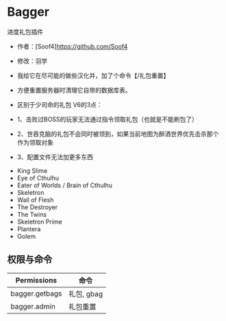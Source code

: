 # Bagger
进度礼包插件
- 作者：[Soof4]https://github.com/Soof4
- 修改：羽学
- 我给它在尽可能的做些汉化并，加了个命令【/礼包重置】  
- 方便重置服务器时清理它自带的数据库表。  


- 区别于少司命的礼包 V6的3点：
- 1、击败过BOSS的玩家无法通过指令领取礼包（也就是不能刷包了）
- 2、世吞克脑的礼包不会同时被领到，如果当前地图为醉酒世界优先击杀那个作为领取对象
- 3、配置文件无法加更多东西

* King Slime
* Eye of Cthulhu
* Eater of Worlds / Brain of Cthulhu
* Skeletron
* Wall of Flesh
* The Destroyer
* The Twins
* Skeletron Prime
* Plantera
* Golem

## 权限与命令
|Permissions  | 命令   |
|-------------|-------------|
|bagger.getbags |礼包, gbag|
|bagger.admin |礼包重置|
